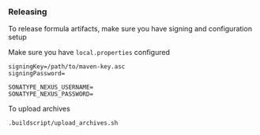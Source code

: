 ### Releasing
To release formula artifacts, make sure you have signing and configuration setup

Make sure you have `local.properties` configured
```
signingKey=/path/to/maven-key.asc
signingPassword=

SONATYPE_NEXUS_USERNAME=
SONATYPE_NEXUS_PASSWORD=
```

To upload archives
```sh
.buildscript/upload_archives.sh
```
